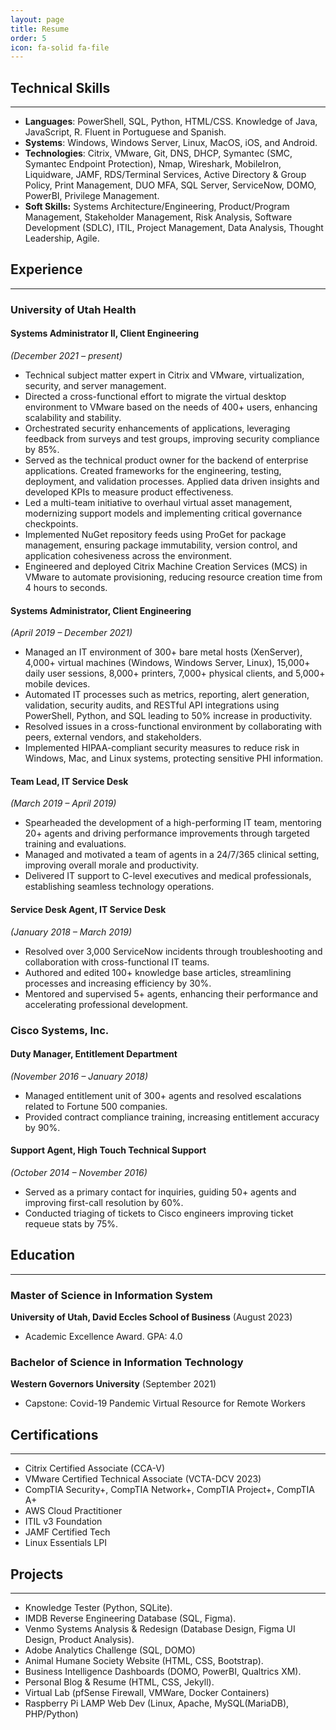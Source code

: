 ```yaml
---
layout: page
title: Resume
order: 5
icon: fa-solid fa-file
---
```

## Technical Skills
***
- **Languages**: PowerShell, SQL, Python, HTML/CSS. Knowledge of Java, JavaScript, R. Fluent in Portuguese and Spanish.
- **Systems**: Windows, Windows Server, Linux, MacOS, iOS, and Android.
- **Technologies**: Citrix, VMware, Git, DNS, DHCP, Symantec (SMC, Symantec Endpoint Protection), Nmap, Wireshark, MobileIron, Liquidware, JAMF, RDS/Terminal Services, Active Directory & Group Policy, Print Management, DUO MFA, SQL Server, ServiceNow, DOMO, PowerBI, Privilege Management.
- **Soft Skills:** Systems Architecture/Engineering, Product/Program Management, Stakeholder Management, Risk Analysis, Software Development (SDLC), ITIL, Project Management, Data Analysis, Thought Leadership, Agile.

## Experience
***
### University of Utah Health
#### Systems Administrator II, Client Engineering 
*(December 2021 – present)*
- Technical subject matter expert in Citrix and VMware, virtualization, security, and server management.
- Directed a cross-functional effort to migrate the virtual desktop environment to VMware based on the needs of 400+ users, enhancing scalability and stability.
- Orchestrated security enhancements of applications, leveraging feedback from surveys and test groups, improving security compliance by 85%.
- Served as the technical product owner for the backend of enterprise applications. Created frameworks for the engineering, testing, deployment, and validation processes. Applied data driven insights and developed KPIs to measure product effectiveness.
- Led a multi-team initiative to overhaul virtual asset management, modernizing support models and implementing critical governance checkpoints.
- Implemented NuGet repository feeds using ProGet for package management, ensuring package immutability, version control, and application cohesiveness across the environment.
- Engineered and deployed Citrix Machine Creation Services (MCS) in VMware to automate provisioning, reducing resource creation time from 4 hours to seconds.

#### Systems Administrator, Client Engineering
*(April 2019 – December 2021)*
- Managed an IT environment of 300+ bare metal hosts (XenServer), 4,000+ virtual machines (Windows, Windows Server, Linux), 15,000+ daily user sessions, 8,000+ printers, 7,000+ physical clients, and 5,000+ mobile devices.
- Automated IT processes such as metrics, reporting, alert generation, validation, security audits, and RESTful API integrations using PowerShell, Python, and SQL leading to 50% increase in productivity.
- Resolved issues in a cross-functional environment by collaborating with peers, external vendors, and stakeholders.
- Implemented HIPAA-compliant security measures to reduce risk in Windows, Mac, and Linux systems, protecting sensitive PHI information.

#### Team Lead, IT Service Desk
*(March 2019 – April 2019)*
- Spearheaded the development of a high-performing IT team, mentoring 20+ agents and driving performance improvements through targeted training and evaluations.
- Managed and motivated a team of agents in a 24/7/365 clinical setting, improving overall morale and productivity.
- Delivered IT support to C-level executives and medical professionals, establishing seamless technology operations.

#### Service Desk Agent, IT Service Desk
*(January 2018 – March 2019)*
- Resolved over 3,000 ServiceNow incidents through troubleshooting and collaboration with cross-functional IT teams.
- Authored and edited 100+ knowledge base articles, streamlining processes and increasing efficiency by 30%.
- Mentored and supervised 5+  agents, enhancing their performance and accelerating professional development.

### Cisco Systems, Inc.
#### Duty Manager, Entitlement Department
*(November 2016 – January 2018)*
- Managed entitlement unit of 300+ agents and resolved escalations related to Fortune 500 companies.
- Provided contract compliance training, increasing entitlement accuracy by 90%.

#### Support Agent, High Touch Technical Support
*(October 2014 – November 2016)*
- Served as a primary contact for inquiries, guiding 50+ agents and improving first-call resolution by 60%.
- Conducted triaging of tickets to Cisco engineers improving ticket requeue stats by 75%.

## Education
***
### Master of Science in Information System
**University of Utah, David Eccles School of Business** (August 2023)
  - Academic Excellence Award. GPA: 4.0

### Bachelor of Science in Information Technology
**Western Governors University** (September 2021)
  - Capstone: Covid-19 Pandemic Virtual Resource for Remote Workers

## Certifications
***
- Citrix Certified Associate (CCA-V)
- VMware Certified Technical Associate (VCTA-DCV 2023)
- CompTIA Security+, CompTIA Network+, CompTIA Project+, CompTIA A+
- AWS Cloud Practitioner
- ITIL v3 Foundation
- JAMF Certified Tech
- Linux Essentials LPI

## Projects
***
- Knowledge Tester (Python, SQLite).
- IMDB Reverse Engineering Database (SQL, Figma).
- Venmo Systems Analysis & Redesign (Database Design, Figma UI Design, Product Analysis).
- Adobe Analytics Challenge (SQL, DOMO)
- Animal Humane Society Website (HTML, CSS, Bootstrap).
- Business Intelligence Dashboards (DOMO, PowerBI, Qualtrics XM).
- Personal Blog & Resume (HTML, CSS, Jekyll).
- Virtual Lab (pfSense Firewall, VMWare, Docker Containers)
- Raspberry Pi LAMP Web Dev (Linux, Apache, MySQL(MariaDB), PHP/Python)
